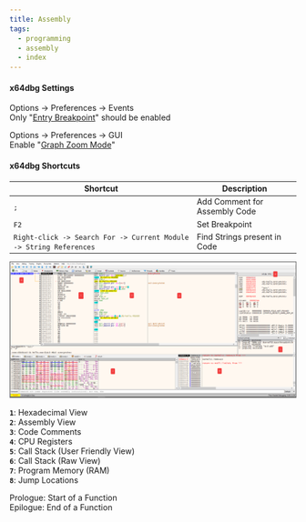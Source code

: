 ```yaml
---
title: Assembly
tags:
  - programming
  - assembly
  - index
---
```



#### x64dbg Settings

Options -> Preferences -> Events  
Only "<u>Entry Breakpoint</u>" should be enabled

Options -> Preferences -> GUI  
Enable "<u>Graph Zoom Mode</u>"

#### x64dbg Shortcuts

| Shortcut | Description |
| ---- | ---- |
| `;` | Add Comment for Assembly Code |
| `F2` | Set Breakpoint |
| `Right-click -> Search For -> Current Module -> String References` | Find Strings present in Code |

![xdbg-1|640](images/xdbg-1.png)

**`1`**: Hexadecimal View  
**`2`**: Assembly View  
**`3`**: Code Comments  
**`4`**: CPU Registers  
**`5`**: Call Stack (User Friendly View)  
**`6`**: Call Stack (Raw View)  
**`7`**: Program Memory (RAM)  
**`8`**: Jump Locations  

Prologue: Start of a Function  
Epilogue: End of a Function
